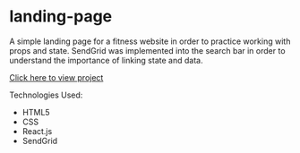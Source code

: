 # landing-page

A simple landing page for a fitness website in order to practice working with props and state. SendGrid was implemented into the search bar in order to understand the importance of linking state and data. 

[Click here to view project](https://landing-page-tmfbddhtyj.now.sh)

Technologies Used:
* HTML5
* CSS
* React.js
* SendGrid
